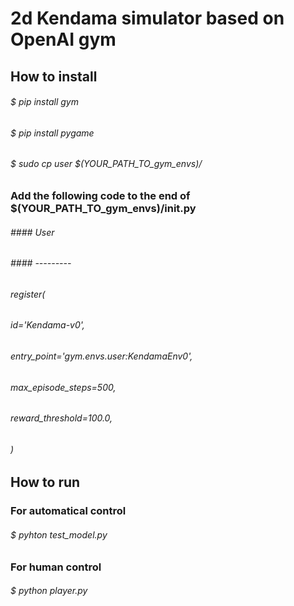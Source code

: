 # 2d Kendama simulator based on OpenAI gym

## How to install
###### $ pip install gym
###### $ pip install pygame
###### $ sudo cp user $(YOUR_PATH_TO_gym_envs)/
###  Add the following code to the end of $(YOUR_PATH_TO_gym_envs)/__init__.py
###### #### User
###### #### ---------

###### register(
######    id='Kendama-v0',
######    entry_point='gym.envs.user:KendamaEnv0',
######    max_episode_steps=500,
######    reward_threshold=100.0,
######    )


## How to run
###  For automatical control
###### $ pyhton test_model.py
###  For human control
###### $ python player.py


